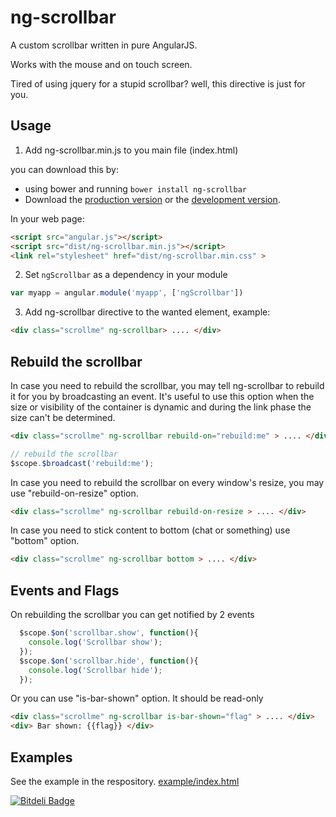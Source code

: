 # ng-scrollbar
A custom scrollbar written in pure AngularJS.

Works with the mouse and on touch screen.

Tired of using jquery for a stupid scrollbar? well, this directive is just for you. 


## Usage

1. Add ng-scrollbar.min.js to you main file (index.html)

  you can download this by:
  * using bower and running `bower install ng-scrollbar`
  * Download the [production version][min] or the [development version][max].

  [min]: https://raw.github.com/asafdav/ng-scrollbar/master/dist/angular-ng-scrollbar.min.js
  [max]: https://raw.github.com/asafdav/ng-scrollbar/master/dist/angular-ng-scrollbar.js

  In your web page:

  ```html
  <script src="angular.js"></script>
  <script src="dist/ng-scrollbar.min.js"></script>
  <link rel="stylesheet" href="dist/ng-scrollbar.min.css" >
  ```

2. Set `ngScrollbar` as a dependency in your module
  ```javascript
  var myapp = angular.module('myapp', ['ngScrollbar'])
  ```

3. Add ng-scrollbar directive to the wanted element, example:
  ```html
  <div class="scrollme" ng-scrollbar> .... </div>
  ```

## Rebuild the scrollbar 
In case you need to rebuild the scrollbar, you may tell ng-scrollbar to rebuild it for you by broadcasting an event. 
It's useful to use this option when the size or visibility of the container is dynamic and during the link phase the size can't be determined. 
  ```html
  <div class="scrollme" ng-scrollbar rebuild-on="rebuild:me" > .... </div>
  ```

  ```javascript
  // rebuild the scrollbar
  $scope.$broadcast('rebuild:me');
  ```

In case you need to rebuild the scrollbar on every window's resize, you may use "rebuild-on-resize" option. 
  ```html
  <div class="scrollme" ng-scrollbar rebuild-on-resize > .... </div>
  ```

In case you need to stick content to bottom (chat or something) use "bottom" option.
  ```html
  <div class="scrollme" ng-scrollbar bottom > .... </div>
  ```

## Events and Flags
On rebuilding the scrollbar you can get notified by 2 events
  ```javascript
    $scope.$on('scrollbar.show', function(){
      console.log('Scrollbar show');
    });
    $scope.$on('scrollbar.hide', function(){
      console.log('Scrollbar hide');
    });
  ```

Or you can use "is-bar-shown" option. It should be read-only
  ```html
  <div class="scrollme" ng-scrollbar is-bar-shown="flag" > .... </div>
  <div> Bar shown: {{flag}} </div>
  ```

## Examples
See the example in the respository.
[example/index.html](https://htmlpreview.github.io/?https://github.com/asafdav/ng-scrollbar/blob/master/example/index.html)


[![Bitdeli Badge](https://d2weczhvl823v0.cloudfront.net/asafdav/ng-scrollbar/trend.png)](https://bitdeli.com/free "Bitdeli Badge")

